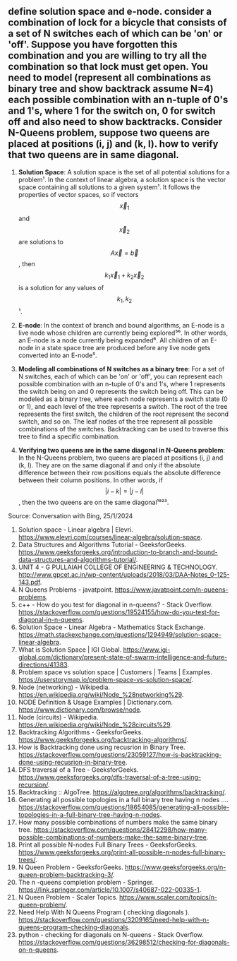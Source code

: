 ## define solution space and e-node. consider a combination of lock for a bicycle that consists of a set of N switches each of which can be 'on' or 'off'. Suppose you have forgotten this combination and you are willing to try all the combination so that lock must get open. You need to model (represent all combinations as binary tree and show backtrack assume N=4) each possible combination with an n-tuple of 0's and 1's, where 1 for the switch on, 0 for switch off and also need to show backtracks. Consider N-Queens problem, suppose two queens are placed at positions (i, j) and (k, l). how to verify that two queens are in same diagonal.

1. **Solution Space**: A solution space is the set of all potential solutions for a problem¹. In the context of linear algebra, a solution space is the vector space containing all solutions to a given system¹. It follows the properties of vector spaces, so if vectors $$\vec{x}_1$$ and $$\vec{x}_2$$ are solutions to $$A\vec{x} = \vec{b}$$, then $$k_1\vec{x}_1 + k_2\vec{x}_2$$ is a solution for any values of $$k_1,k_2$$¹.

2. **E-node**: In the context of branch and bound algorithms, an E-node is a live node whose children are currently being explored⁵⁶. In other words, an E-node is a node currently being expanded⁶. All children of an E-node in a state space tree are produced before any live node gets converted into an E-node⁵.

3. **Modeling all combinations of N switches as a binary tree**: For a set of N switches, each of which can be 'on' or 'off', you can represent each possible combination with an n-tuple of 0's and 1's, where 1 represents the switch being on and 0 represents the switch being off. This can be modeled as a binary tree, where each node represents a switch state (0 or 1), and each level of the tree represents a switch. The root of the tree represents the first switch, the children of the root represent the second switch, and so on. The leaf nodes of the tree represent all possible combinations of the switches. Backtracking can be used to traverse this tree to find a specific combination.

4. **Verifying two queens are in the same diagonal in N-Queens problem**: In the N-Queens problem, two queens are placed at positions (i, j) and (k, l). They are on the same diagonal if and only if the absolute difference between their row positions equals the absolute difference between their column positions. In other words, if $$|i - k| = |j - l|$$, then the two queens are on the same diagonal¹⁸²³.

Source: Conversation with Bing, 25/1/2024
1. Solution space - Linear algebra | Elevri. https://www.elevri.com/courses/linear-algebra/solution-space.
2. Data Structures and Algorithms Tutorial - GeeksforGeeks. https://www.geeksforgeeks.org/introduction-to-branch-and-bound-data-structures-and-algorithms-tutorial/.
3. UNIT 4 - G PULLAIAH COLLEGE OF ENGINEERING & TECHNOLOGY. http://www.gpcet.ac.in/wp-content/uploads/2018/03/DAA-Notes_0-125-143.pdf.
4. N Queens Problems - javatpoint. https://www.javatpoint.com/n-queens-problems.
5. c++ - How do you test for diagonal in n-queens? - Stack Overflow. https://stackoverflow.com/questions/19524155/how-do-you-test-for-diagonal-in-n-queens.
6. Solution Space - Linear Algebra - Mathematics Stack Exchange. https://math.stackexchange.com/questions/1294949/solution-space-linear-algebra.
7. What is Solution Space | IGI Global. https://www.igi-global.com/dictionary/present-state-of-swarm-intelligence-and-future-directions/41383.
8. Problem space vs solution space | Customers | Teams | Examples. https://userstorymap.io/problem-space-vs-solution-space/.
9. Node (networking) - Wikipedia. https://en.wikipedia.org/wiki/Node_%28networking%29.
10. NODE Definition & Usage Examples | Dictionary.com. https://www.dictionary.com/browse/node.
11. Node (circuits) - Wikipedia. https://en.wikipedia.org/wiki/Node_%28circuits%29.
12. Backtracking Algorithms - GeeksforGeeks. https://www.geeksforgeeks.org/backtracking-algorithms/.
13. How is Backtracking done using recusrion in Binary Tree. https://stackoverflow.com/questions/23059127/how-is-backtracking-done-using-recusrion-in-binary-tree.
14. DFS traversal of a Tree - GeeksforGeeks. https://www.geeksforgeeks.org/dfs-traversal-of-a-tree-using-recursion/.
15. Backtracking :: AlgoTree. https://algotree.org/algorithms/backtracking/.
16. Generating all possible topologies in a full binary tree having n nodes .... https://stackoverflow.com/questions/18654085/generating-all-possible-topologies-in-a-full-binary-tree-having-n-nodes.
17. How many possible combinations of numbers make the same binary tree. https://stackoverflow.com/questions/28412298/how-many-possible-combinations-of-numbers-make-the-same-binary-tree.
18. Print all possible N-nodes Full Binary Trees - GeeksforGeeks. https://www.geeksforgeeks.org/print-all-possible-n-nodes-full-binary-trees/.
19. N Queen Problem - GeeksforGeeks. https://www.geeksforgeeks.org/n-queen-problem-backtracking-3/.
20. The n -queens completion problem - Springer. https://link.springer.com/article/10.1007/s40687-022-00335-1.
21. N Queen Problem - Scaler Topics. https://www.scaler.com/topics/n-queen-problem/.
22. Need Help With N Queens Program ( checking diagonals ). https://stackoverflow.com/questions/3209165/need-help-with-n-queens-program-checking-diagonals.
23. python - checking for diagonals on N-queens - Stack Overflow. https://stackoverflow.com/questions/36298512/checking-for-diagonals-on-n-queens.
